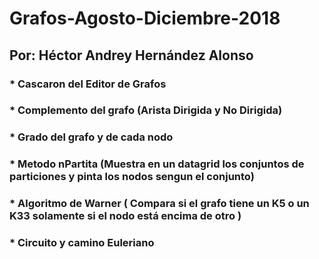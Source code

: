 # Grafos-Agosto-Diciembre-2018

## Por: Héctor Andrey Hernández Alonso

### * Cascaron del Editor de Grafos
### * Complemento del grafo (Arista Dirigida y No Dirigida)
### * Grado del grafo y de cada nodo
### * Metodo nPartita (Muestra en un datagrid los conjuntos de particiones y pinta los nodos sengun el conjunto)
### * Algoritmo de Warner ( Compara si el grafo tiene un K5 o un K33 solamente si el nodo está encima de otro )
### * Circuito y camino Euleriano